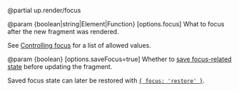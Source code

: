 @partial up.render/focus

@param {boolean|string|Element|Function} [options.focus]
  What to focus after the new fragment was rendered.

  See [Controlling focus](/focus) for a list of allowed values.

@param {boolean} [options.saveFocus=true]
  Whether to [save focus-related state](/up.viewport.saveFocus) before updating the fragment.

  Saved focus state can later be restored with [`{ focus: 'restore' }`](/focus#restoring-focus).
